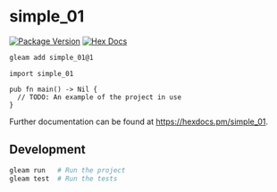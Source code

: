 # simple_01

[![Package Version](https://img.shields.io/hexpm/v/simple_01)](https://hex.pm/packages/simple_01)
[![Hex Docs](https://img.shields.io/badge/hex-docs-ffaff3)](https://hexdocs.pm/simple_01/)

```sh
gleam add simple_01@1
```
```gleam
import simple_01

pub fn main() -> Nil {
  // TODO: An example of the project in use
}
```

Further documentation can be found at <https://hexdocs.pm/simple_01>.

## Development

```sh
gleam run   # Run the project
gleam test  # Run the tests
```
